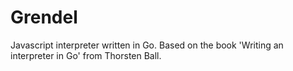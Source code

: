 # Grendel

Javascript interpreter written in Go. Based on the book 'Writing an interpreter in Go' from Thorsten Ball.